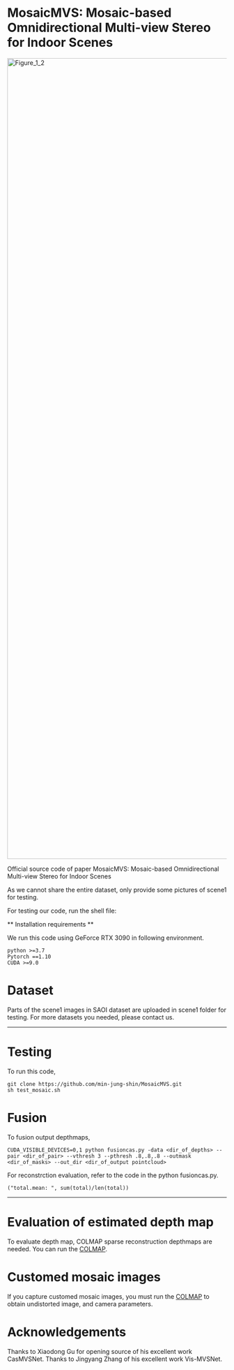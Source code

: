 # MosaicMVS: Mosaic-based Omnidirectional Multi-view Stereo for Indoor Scenes
<img width="1835" alt="Figure_1_2" src="https://user-images.githubusercontent.com/65907536/163343364-63e6b2ca-7ff4-47ac-8b65-05ebb0cf4297.png">

Official source code of paper MosaicMVS: Mosaic-based Omnidirectional Multi-view Stereo for Indoor Scenes

As we cannot share the entire dataset, only provide some pictures of scene1 for testing.

For testing our code, run the shell file:

** Installation requirements ** 

We run this code using GeForce RTX 3090 in following environment.

```
python >=3.7
Pytorch ==1.10
CUDA >=9.0
```

# Dataset

Parts of the scene1 images in SAOI dataset are uploaded in scene1 folder for testing.
For more datasets you needed, please contact us.

---
# Testing

To run this code,
```
git clone https://github.com/min-jung-shin/MosaicMVS.git
sh test_mosaic.sh
```

# Fusion

To fusion output depthmaps,

```
CUDA_VISIBLE_DEVICES=0,1 python fusioncas.py -data <dir_of_depths> --pair <dir_of_pair> --vthresh 3 --pthresh .8,.8,.8 --outmask <dir_of_masks> --out_dir <dir_of_output pointcloud>
```
For reconstrction evaluation, refer to the code in the python fusioncas.py. 

```
("total.mean: ", sum(total)/len(total))
```
---

# Evaluation of estimated depth map

To evaluate depth map, COLMAP sparse reconstruction depthmaps are needed.
You can run the [COLMAP](https://github.com/colmap/colmap). 

# Customed mosaic images

If you capture customed mosaic images, you must run the [COLMAP](https://github.com/colmap/colmap) to obtain undistorted image, and camera parameters.

# Acknowledgements

Thanks to Xiaodong Gu for opening source of his excellent work CasMVSNet. Thanks to Jingyang Zhang of his excellent work Vis-MVSNet.
